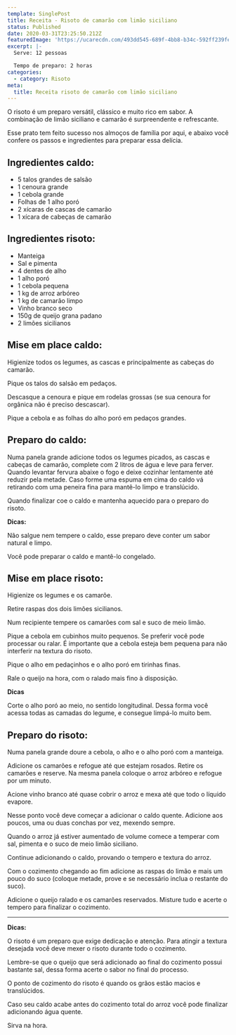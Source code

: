 ```yaml
---
template: SinglePost
title: Receita - Risoto de camarão com limão siciliano
status: Published
date: 2020-03-31T23:25:50.212Z
featuredImage: 'https://ucarecdn.com/493dd545-689f-4bb8-b34c-592ff239fe15/'
excerpt: |-
  Serve: 12 pessoas 

  Tempo de preparo: 2 horas 
categories:
  - category: Risoto
meta:
  title: Receita risoto de camarão com limão siciliano
---
```

O risoto é um preparo versátil, clássico e muito rico em sabor. A combinação de limão siciliano e camarão é surpreendente e refrescante.  



Esse prato tem feito sucesso nos almoços de família por aqui, e abaixo você confere os passos e ingredientes para preparar essa delícia. 

## Ingredientes caldo: 



* 5 talos grandes de salsão 
* 1 cenoura grande 
* 1 cebola grande 
* Folhas de 1 alho poró 
* 2 xícaras de cascas de camarão 
* 1 xícara de cabeças de camarão 



 



## Ingredientes risoto: 



* Manteiga 
* Sal e pimenta 
* 4 dentes de alho 
* 1 alho poró 
* 1 cebola pequena 
* 1 kg de arroz arbóreo 
* 1 kg de camarão limpo 
* Vinho branco seco 
* 150g de queijo grana padano 
* 2 limões sicilianos 

 



## Mise em place caldo: 



Higienize todos os legumes, as cascas e principalmente as cabeças do camarão.  



Pique os talos do salsão em pedaços.  



Descasque a cenoura e pique em rodelas grossas (se sua cenoura for orgânica não é preciso descascar). 



Pique a cebola e as folhas do alho poró em pedaços grandes. 



 



## Preparo do caldo: 



Numa panela grande adicione todos os legumes picados, as cascas e cabeças de camarão, complete com 2 litros de água e leve para ferver. Quando levantar fervura abaixe o fogo e deixe cozinhar lentamente até reduzir pela metade. Caso forme uma espuma em cima do caldo vá retirando com uma peneira fina para mantê-lo limpo e translúcido. 



Quando finalizar coe o caldo e mantenha aquecido para o preparo do risoto. 



**Dicas:** 



Não salgue nem tempere o caldo, esse preparo deve conter um sabor natural e limpo.  



Você pode preparar o caldo e mantê-lo congelado. 



 



## Mise em place risoto: 



Higienize os legumes e os camarõe. 



Retire raspas dos dois limões sicilianos. 



Num recipiente tempere os camarões com sal e suco de meio limão. 



Pique a cebola em cubinhos muito pequenos. Se preferir você pode processar ou ralar. É importante que a cebola esteja bem pequena para não interferir na textura do risoto. 



Pique o alho em pedaçinhos e o alho poró em tirinhas finas. 



Rale o queijo na hora, com o ralado mais fino à disposição. 



**Dicas** 



Corte o alho poró ao meio, no sentido longitudinal. Dessa forma você acessa todas as camadas do legume, e consegue limpá-lo muito bem. 



  



## Preparo do risoto: 



Numa panela grande doure a cebola, o alho e o alho poró com a manteiga. 



Adicione os camarões e refogue até que estejam rosados. Retire os camarões e reserve. Na mesma panela coloque o arroz arbóreo e refogue por um minuto. 



Acione vinho branco até quase cobrir o arroz e mexa até que todo o líquido evapore.  



Nesse ponto você deve começar a adicionar o caldo quente. Adicione aos poucos, uma ou duas conchas por vez, mexendo sempre. 



Quando o arroz já estiver aumentado de volume comece a temperar com sal, pimenta e o suco de meio limão siciliano.  



Continue adicionando o caldo, provando o tempero e textura do arroz.  



Com o cozimento chegando ao fim adicione as raspas do limão e mais um pouco do suco (coloque metade, prove e se necessário inclua o restante do suco). 



Adicione o queijo ralado e os camarões reservados. Misture tudo e acerte o tempero para finalizar o cozimento. 

****

**Dicas:** 



O risoto é um preparo que exige dedicação e atenção. Para atingir a textura desejada você deve mexer o risoto durante todo o cozimento. 



Lembre-se que o queijo que será adicionado ao final do cozimento possui bastante sal, dessa forma acerte o sabor no final do processo. 



O ponto de cozimento do risoto é quando os grãos estão macios e translúcidos. 



Caso seu caldo acabe antes do cozimento total do arroz você pode finalizar adicionando água quente. 



Sirva na hora.
